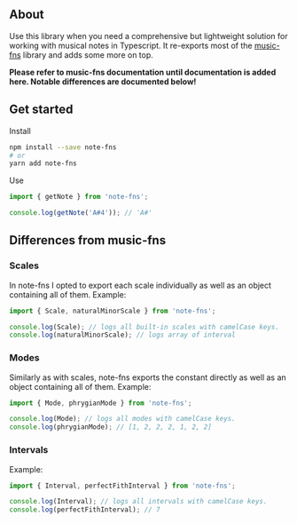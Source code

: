 ## About

Use this library when you need a comprehensive but lightweight solution for working with musical notes in Typescript. It re-exports most of the [music-fns](https://github.com/madewithlove/music-fns) library and adds some more on top.

**Please refer to music-fns documentation until documentation is added here. Notable differences are documented below!**

## Get started

Install

```bash
npm install --save note-fns
# or
yarn add note-fns
```

Use

```typescript
import { getNote } from 'note-fns';

console.log(getNote('A#4')); // 'A#'
```

## Differences from music-fns

### Scales

In note-fns I opted to export each scale individually as well as an object containing all of them. Example:

```typescript
import { Scale, naturalMinorScale } from 'note-fns';

console.log(Scale); // logs all built-in scales with camelCase keys.
console.log(naturalMinorScale); // logs array of interval
```

### Modes

Similarly as with scales, note-fns exports the constant directly as well as an object containing all of them. Example:

```typescript
import { Mode, phrygianMode } from 'note-fns';

console.log(Mode); // logs all modes with camelCase keys.
console.log(phrygianMode); // [1, 2, 2, 2, 1, 2, 2]
```

### Intervals

Example:

```typescript
import { Interval, perfectFithInterval } from 'note-fns';

console.log(Interval); // logs all intervals with camelCase keys.
console.log(perfectFithInterval); // 7
```
